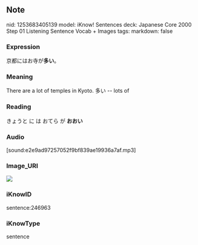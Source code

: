 ## Note
nid: 1253683405139
model: iKnow! Sentences
deck: Japanese Core 2000 Step 01 Listening Sentence Vocab + Images
tags: 
markdown: false

### Expression
<!DOCTYPE html>
<title></title>
京都にはお寺が<b>多い</b>。



### Meaning
There are a lot of temples in Kyoto.
多い -- lots of

### Reading
<!DOCTYPE html>
<title></title>
きょうと に は おてら が <b>おおい</b>



### Audio
[sound:e2e9ad97257052f9bf839ae19936a7af.mp3]

### Image_URI
<!DOCTYPE html>
<title></title>
<img src="7fa841def84e6a5f40c3f1835c7be726.jpg">



### iKnowID
sentence:246963

### iKnowType
sentence
